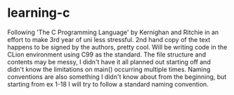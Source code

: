 # learning-c
Following 'The C Programming Language' by Kernighan and Ritchie in an effort to make 3rd year of uni less stressful. 2nd hand copy of the text happens to be signed by the authors, pretty cool.
Will be writing code in the CLion environment using C99 as the standard.
The file structure and contents may be messy, I didn't have it all planned out starting off and didn't know the limitations on main() occurring multiple times.
Naming conventions are also something I didn't know about from the beginning, but starting from ex 1-18 I will try to follow a standard naming convention.
